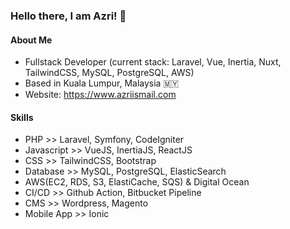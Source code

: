 ### Hello there, I am Azri! 👋

#### About Me

- Fullstack Developer (current stack: Laravel, Vue, Inertia, Nuxt, TailwindCSS, MySQL, PostgreSQL, AWS)
- Based in Kuala Lumpur, Malaysia 🇲🇾
- Website: https://www.azriismail.com

#### Skills

- PHP >> Laravel, Symfony, CodeIgniter
- Javascript >> VueJS, InertiaJS, ReactJS
- CSS >> TailwindCSS, Bootstrap
- Database >> MySQL, PostgreSQL, ElasticSearch
- AWS(EC2, RDS, S3, ElastiCache, SQS) & Digital Ocean
- CI/CD >> Github Action, Bitbucket Pipeline
- CMS >> Wordpress, Magento
- Mobile App >> Ionic
